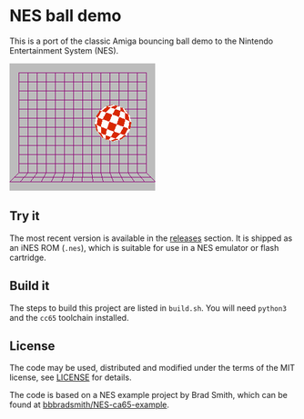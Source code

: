 # NES ball demo

This is a port of the classic Amiga bouncing ball demo to the Nintendo Entertainment System (NES).

![Start screen](res/screen-capture.png)

## Try it

The most recent version is available in the [releases](https://github.com/mike42/nes-ball-demo/releases) section. It is shipped as an iNES ROM (`.nes`), which is suitable for use in a NES emulator or flash cartridge.

## Build it

The steps to build this project are listed in `build.sh`. You will need `python3` and the `cc65` toolchain installed.

## License

The code may be used, distributed and modified under the terms of the MIT license, see [LICENSE](https://github.com/mike42/nes-ball-demo/blob/master/LICENSE) for details.

The code is based on a NES example project by Brad Smith, which can be found at [bbbradsmith/NES-ca65-example](https://github.com/bbbradsmith/NES-ca65-example).
